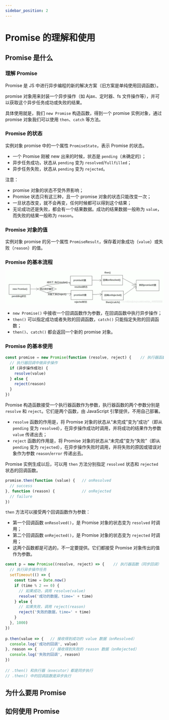 ```yaml
---
sidebar_position: 2
---
```


# Promise 的理解和使用

## Promise 是什么

### 理解 Promise

Promise 是 JS 中进行异步编程的新的解决方案（旧方案是单纯使用回调函数）。

promise 对象用来封装一个异步操作（如 Ajax、定时器、fs 文件操作等），并可以获取这个异步任务成功或失败的结果。

具体使用就是，我们 `new Promise` 构造函数，得到一个 promise 实例对象，通过 promise 对象我们可以使用 `then`、`catch` 等方法。

### Promise 的状态

实例对象 promise 中的一个属性 `PromiseState`，表示 Promise 的状态。

- 一个 Promise 刚被 new 出来的时候，状态是 `pending`（未确定的）；
- 异步任务成功，状态从 `pending` 变为 `resolved`/`fullfilled`；
- 异步任务失败，状态从 `pending` 变为 `rejected`。

注意：

- promise 对象的状态不受外界影响；
- Promise 状态只有这三种，且一个 promise 对象的状态只能改变一次；
- 一旦状态改变，就不会再变，任何时候都可以得到这个结果；
- 无论成功还是失败，都会有一个结果数据。成功的结果数据一般称为 `value`，而失败的结果一般称为 `reason`。

### Promise 对象的值

实例对象 promise 的另一个属性 `PromiseResult`，保存着对象成功（`value`）或失败（`reason`）的值。

### Promise 的基本流程

![img.png](img.png)

- `new Promise()` 中接收一个回调函数作为参数，在回调函数中执行异步操作；
- `then()` 可以指定成功或者失败的回调函数，`catch()` 只能指定失败的回调函数；
- `then()`、`catch()` 都会返回一个新的 promise 对象。

### Promise 的基本使用

```js
const promise = new Promise(function (resolve, reject) {    // 执行器函数
  // 执行器回调中做异步操作
  if (异步操作成功) {
    resolve(value)
  } else {
    reject(reason)
  }
})
```

Promise 构造函数接受一个执行器函数作为参数，执行器函数的两个参数分别是 `resolve` 和 `reject`。它们是两个函数，由 JavaScript 引擎提供，不用自己部署。

- `resolve` 函数的作用是，将 Promise 对象的状态从“未完成”变为“成功”（即从 `pending` 变为 `resolved`），在异步操作成功时调用，并将成功的结果作为参数 `value` 传递出去；
- `reject` 函数的作用是，将 Promise 对象的状态从“未完成”变为“失败”（即从 `pending` 变为 `rejected`），在异步操作失败时调用，并将失败的原因或错误对象作为参数 `reason`/`error` 传递出去。

Promise 实例生成以后，可以用 `then` 方法分别指定 `resolved` 状态和 `rejected` 状态的回调函数。

```js
promise.then(function (value) {   // onResolved
  // success
}, function (reason) {            // onRejected
  // failure
})
```

`then` 方法可以接受两个回调函数作为参数：
- 第一个回调函数 `onResolved()`，是 Promise 对象的状态变为 `resolved` 时调用；
- 第二个回调函数 `onRejected()`，是 Promise 对象的状态变为 `rejected` 时调用；
- 这两个函数都是可选的，不一定要提供。它们都接受 Promise 对象传出的值作为参数。

```js title="完整代码"
const p = new Promise((resolve, reject) => {    // 执行器函数（同步回调）
  // 执行异步操作任务                                             
  setTimeout(() => {
    const time = Date.now()
    if (time % 2 == 0) {
      // 如果成功，调用 resolve(value)
      resolve('成功的数据，time=' + time)
    } else {
      // 如果失败，调用 reject(reason)
      reject('失败的数据，time=' + time)
    }
  }, 1000)
})

p.then(value => {   // 接收得到成功的 value 数据（onResolved）
  console.log('成功的回调', value)
}, reason => {      // 接收得到失败的 reason 数据（onRejected）
  console.log('失败的回调', reason)
})

// .then() 和执行器（executor）都是同步执行
// .then() 中的回调函数是异步执行
```

## 为什么要用 Promise

## 如何使用 Promise
